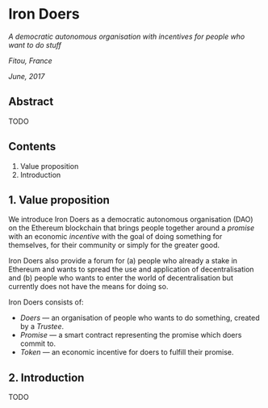 # Iron Doers

*A democratic autonomous organisation with incentives for people who want to do stuff*

*Fitou, France*

*June, 2017*

## Abstract

TODO

## Contents

1. Value proposition
2. Introduction

## 1. Value proposition

We introduce Iron Doers as a democratic autonomous organisation (DAO) on the Ethereum blockchain that brings people
together around a *promise* with an economic *incentive* with the goal of doing something for themselves, for their
community or simply for the greater good.

Iron Doers also provide a forum for (a) people who already a stake in Ethereum and wants to spread the use and
application of decentralisation and (b) people who wants to enter the world of decentralisation but currently does not
have the means for doing so.

Iron Doers consists of:

- *Doers* — an organisation of people who wants to do something, created by a *Trustee*.
- *Promise* — a smart contract representing the promise which doers commit to.
- *Token* — an economic incentive for doers to fulfill their promise.

## 2. Introduction

TODO
